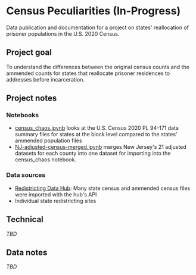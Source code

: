 # Census Peculiarities (In-Progress)

Data publication and documentation for a project on states' reallocation of prisoner populations in the U.S. 2020 Census. 


## Project goal

To understand the differences between the original census counts and the ammended counts for states that reallocate prisoner residences to addresses before incarceration. 

## Project notes
### Notebooks

* [census_chaos.ipynb](analysis/census_chaos.ipynb) looks at the U.S. Census 2020 PL 94-171 data summary files for states at the block level compared to the states' ammended population files
* [NJ-adjusted-census-merged.ipynb](analysis/NJ-adjusted-census-merged.ipynb) merges New Jersey's 21 adjusted datasets for each county into one dataset for importing into the census_chaos notebook. 

### Data sources

* [Redistricting Data Hub](https://redistrictingdatahub.org/): Many state census and ammended census files were imported with the hub's API
* Individual state redistricting sites

## Technical

*TBD*


## Data notes

*TBD*
